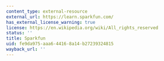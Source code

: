```yaml
---
content_type: external-resource
external_url: https://learn.sparkfun.com/
has_external_license_warning: true
license: https://en.wikipedia.org/wiki/All_rights_reserved
status: ''
title: Sparkfun
uid: fe9da975-aaa6-4416-8a14-b27239324815
wayback_url: ''
---
```

